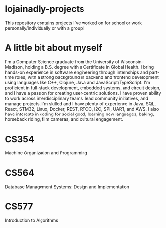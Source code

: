 # lojainadly-projects
This repository contains projects I've worked on for school or work personally/individually or with a group!

# A little bit about myself
I'm a Computer Science graduate from the University of Wisconsin–Madison, holding a B.S. degree with a Certificate in Global Health. I bring hands-on experience in software engineering through internships and part-time roles, with a strong background in backend and frontend development using languages like C++, Clojure, Java and JavaScript/TypeScript. I'm proficient in full-stack development, embedded systems, and circuit design, and I have a passion for creating user-centric solutions. I have proven ability to work across interdisciplinary teams, lead community initiatives, and manage projects. I'm skilled and I have plenty of experience in Java, SQL, React, STM32, Linux, Docker, REST, RTOC, I2C, SPI, UART, and AWS. I also have interests in coding for social good, learning new languages, baking, horseback riding, film cameras, and cultural engagement. 

# CS354
Machine Organization and Programming 

# CS564 
Database Management Systems: Design and Implementation

# CS577
Introduction to Algorithms
